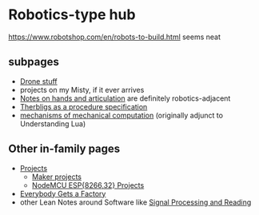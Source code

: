 # Robotics-type hub

https://www.robotshop.com/en/robots-to-build.html seems neat

## subpages

- [Drone stuff](cd719be0-5b7c-4263-accf-cf6cddb2a16b.md)
- projects on my Misty, if it ever arrives
- [Notes on hands and articulation](ae243a39-d980-4268-93f7-1919af519b46.md) are definitely robotics-adjacent
- [Therbligs as a procedure specification](cc8a2a69-9df0-4e38-ac66-cb40a9f55531.md)
- [mechanisms of mechanical computation](79f360f8-3468-4ce6-8f37-a96f6faa6c2e.md) (originally adjunct to Understanding Lua)

## Other in-family pages

- [Projects](8509d6ba-3cdd-418a-82ea-94cc044b6aef.md)
  - [Maker projects](b2694758-f919-4d46-a29b-7bbf189eab38.md)
  - [NodeMCU ESP{8266,32} Projects](be8ef21f-ea6e-4f96-8b87-9a54694fb29f.md)
- [Everybody Gets a Factory](8cbd867d-1a63-4d1f-9c83-cab019fe87bd.md)
- other Lean Notes around Software like [Signal Processing and Reading](9c40a436-e443-4441-98e4-c72a735d46c9.md)
